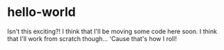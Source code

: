 # hello-world

Isn't this exciting?!  I think that I'll be moving some code here soon.  I think that I'll work from scratch though...
'Cause that's how I roll!
